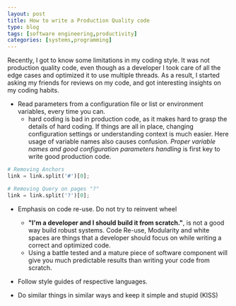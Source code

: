 ```yaml
---
layout: post
title: How to write a Production Quality code
type: blog
tags: [software engineering,productivity]
categories: [systems,programming]
---
```


Recently, I got to know some limitations in my coding style. It was not production quality code, even though as a developer I took care of all the edge cases and optimized it to use multiple threads. As a result, I started asking my friends for reviews on my code, and got interesting insights on my coding habits.    

- Read parameters from a configuration file or list or environment variables, every time you can.  
	- hard coding is bad in production code, as it makes hard to grasp the details of hard coding. If things are all in place, changing configuration settings or understanding context is much easier. Here usage of variable names also causes confusion. *Proper variable names and good configuration parameters handling* is first key to write good production code.  

```python
# Removing Anchors
link = link.split('#')[0];

# Removing Query on pages "?"
link = link.split('?')[0]; 
```	 

- Emphasis on code re-use. Do not try to reinvent wheel 
	- **"I'm a developer and I should build it from scratch."**, is not a good way build robust systems. Code Re-use, Modularity and white spaces are things that a developer should focus on while writing a correct and optimized code. 
	- Using a battle tested and a mature piece of software component will give you much predictable results than writing your code from scratch.

- Follow style guides of respective languages.

- Do similar things in similar ways and keep it simple and stupid (KISS)

